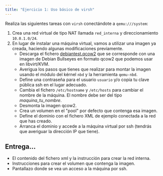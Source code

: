 ```yaml
---
title: "Ejercicio 1: Uso básico de virsh"
---
```


Realiza las siguientes tareas con `virsh` conectándote a `qemu:///system`:

1. Crea una red virtual de tipo NAT llamada `red_interna` y direccionamiento `10.0.1.0/24`.
2. En lugar de instalar una máquina virtual, vamos a utilizar una imagen ya creada, haciendo algunas modificaciones previamente.
    * Descarga el fichero [debiantest.qcow2](https://cloud.josedomingo.org/index.php/s/9Jw3gNpekCzcBNj) que se corresponde con una imagen de Debian Bullseyes en formato qcow2 que podemos usar en libvirt/KVM.
    * Averigua los pasos que tienes que realizar para montar la imagen usando el módulo del kérnel `nbd` y la herramienta `qemu-nbd`.
    * Define una contraseña para el usuario `usuario` y/o copia tu clave pública ssh en el lugar adecuado.
    * Cambia el fichero `/etc/hostname` y `/etc/hosts` para cambiar el nombre de la máquina. El nombre debe ser del tipo *maquina_tu_nombre*.
    * Desmonta la imagen qcow2.
    * Crea un volumen en el "pool" por defecto que contenga esa imagen.
    * Define el dominio con el fichero XML de ejemplo conectada a la red que has creado.
    * Arranca el dominio y accede a la máquina virtual por ssh (tendrás que averiguar la dirección IP que tiene).

## Entrega...

* El contenido del fichero xml y la instrucción para crear la red interna.
* Instrucciones para crear el volumen que contenga la imagen.
* Pantallazo donde se vea un acceso a la máquina por ssh.



